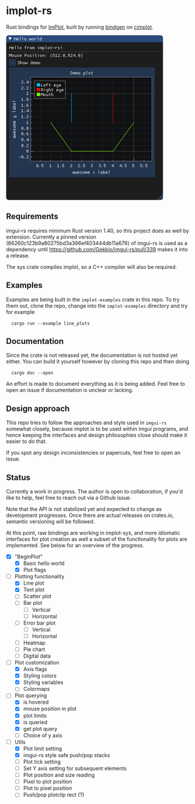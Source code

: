 # implot-rs

Rust bindings for [ImPlot](https://github.com/epezent/implot), built by running
[bindgen](https://github.com/rust-lang/rust-bindgen) on [cimplot](https://github.com/cimgui/cimplot).

![demo](demo.png)

## Requirements
imgui-rs requires minimum Rust version 1.40, so this project does as well by extension.
Currently a pinned version (66260c123b9a80275bd3a366ef403444db11a676) of imgui-rs is used 
as a dependency until https://github.com/Gekkio/imgui-rs/pull/339 makes it into a release.

The sys crate compiles implot, so a C++ compiler will also be required.

## Examples 
Examples are being built in the `implot-examples` crate in this repo. To try them out, 
clone the repo, change into the `implot-examples` directory and try for example
```
  cargo run --example line_plots
```

## Documentation
Since the crate is not released yet, the documentation is not hosted yet either. You
can build it yourself however by cloning this repo and then doing 
```
  cargo doc --open
```
An effort is made to document everything as it is being added. Feel free to open an issue
if documentation is unclear or lacking.

## Design approach
This repo tries to follow the approaches and style used in `imgui-rs` somewhat closely,
because implot is to be used within imgui programs, and hence keeping the interfaces
and design philosophies close should make it easier to do that.

If you spot any design inconsistencies or papercuts, feel free to open an issue.

## Status
Currently a work in progress. The author is open to collaboration, if you'd like to 
help, feel free to reach out via a Github issue.

Note that the API is not stabilized yet and expected to change as development progresses.
Once there are actual releases on crates.io, semantic versioning will be followed.

At this point, raw bindings are working in implot-sys, and more idiomatic interfaces
for plot creation as well a subset of the functionality for plots are implemented. 
See below for an overview of the progress.

- [x] "BeginPlot"
  - [x] Basic hello world
  - [x] Plot flags
- [ ] Plotting functionality
  - [x] Line plot
  - [x] Text plot
  - [ ] Scatter plot
  - [ ] Bar plot
    - [ ] Vertical
    - [ ] Horizontal
  - [ ] Error bar plot
    - [ ] Vertical
    - [ ] Horizontal
  - [ ] Heatmap
  - [ ] Pie chart
  - [ ] Digital data
- [ ] Plot customization
  - [x] Axis flags
  - [x] Styling colors
  - [x] Styling variables
  - [ ] Colormaps
- [ ] Plot querying 
  - [x] is hovered
  - [x] mouse position in plot
  - [x] plot limits
  - [x] is queried
  - [x] get plot query
  - [ ] Choice of y axis
- [ ] Utils
  - [x] Plot limit setting
  - [x] imgui-rs style safe push/pop stacks
  - [ ] Plot tick setting
  - [ ] Set Y axis setting for subsequent elements
  - [ ] Plot position and size reading
  - [ ] Pixel to plot position
  - [ ] Plot to pixel position
  - [ ] Push/pop plotclip rect (?)
